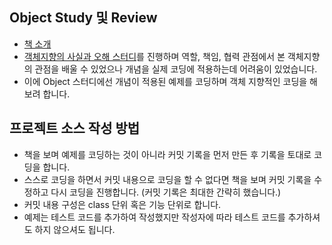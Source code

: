 ## Object Study 및 Review
- [책 소개](https://www.yes24.com/Product/Goods/74219491)
- [객체지향의 사실과 오해 스터디](https://github.com/techbook-study/the-essence-of-object-orientation)를 진행하며 역할, 책임, 협력 관점에서 본 객체지향의 관점을 배울 수 있었으나 개념을 실제 코딩에 적용하는데 어려움이 있었습니다.
- 이에 Object 스터디에선 개념이 적용된 예제를 코딩하며 객체 지향적인 코딩을 해보려 합니다.

## 프로젝트 소스 작성 방법
- 책을 보며 예제를 코딩하는 것이 아니라 커밋 기록을 먼저 만든 후 기록을 토대로 코딩을 합니다. 
- 스스로 코딩을 하면서 커밋 내용으로 코딩을 할 수 없다면 책을 보며 커밋 기록을 수정하고 다시 코딩을 진행합니다. (커밋 기록은 최대한 간략히 했습니다.)
- 커밋 내용 구성은 class 단위 혹은 기능 단위로 합니다.
- 예제는 테스트 코드를 추가하여 작성했지만 작성자에 따라 테스트 코드를 추가하셔도 하지 않으셔도 됩니다.
